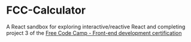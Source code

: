 # FCC-Calculator

A React sandbox for exploring interactive/reactive React and completing project 3 of the [Free Code Camp - Front-end development certification](https://www.freecodecamp.org/learn/front-end-development-libraries/front-end-development-libraries-projects/build-a-javascript-calculator)
